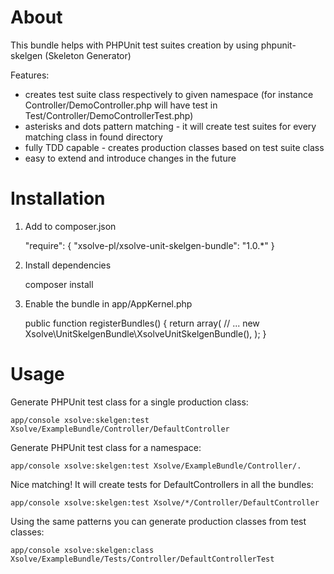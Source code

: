 # About

This bundle helps with PHPUnit test suites creation by using phpunit-skelgen (Skeleton Generator)

Features:

* creates test suite class respectively to given namespace (for instance 
Controller/DemoController.php will have test in Test/Controller/DemoControllerTest.php)
* asterisks and dots pattern matching - it will create test suites for every matching class in found directory
* fully TDD capable - creates production classes based on test suite class
* easy to extend and introduce changes in the future

# Installation

1) Add to composer.json

    "require": {
        "xsolve-pl/xsolve-unit-skelgen-bundle": "1.0.*"
    }

2) Install dependencies

    composer install

3) Enable the bundle in app/AppKernel.php

    public function registerBundles()
    {
        return array(
        // ...
            new Xsolve\UnitSkelgenBundle\XsolveUnitSkelgenBundle(),
        );
    }


# Usage

Generate PHPUnit test class for a single production class:

    app/console xsolve:skelgen:test Xsolve/ExampleBundle/Controller/DefaultController

Generate PHPUnit test class for a namespace:

    app/console xsolve:skelgen:test Xsolve/ExampleBundle/Controller/.

Nice matching! It will create tests for DefaultControllers in all the bundles:

    app/console xsolve:skelgen:test Xsolve/*/Controller/DefaultController

Using the same patterns you can generate production classes from test classes:

    app/console xsolve:skelgen:class Xsolve/ExampleBundle/Tests/Controller/DefaultControllerTest
